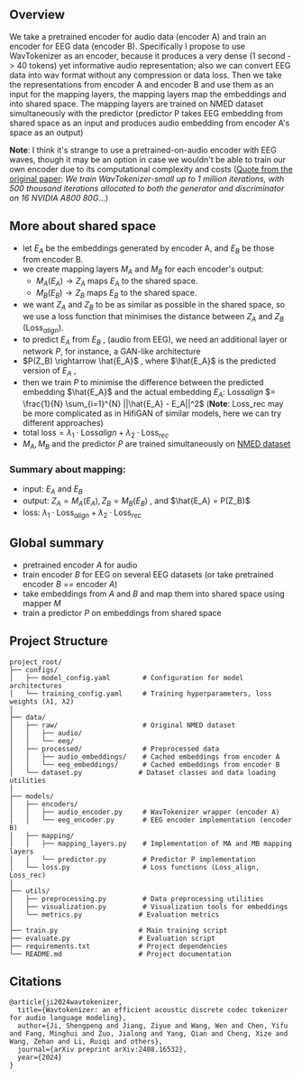 ## Overview

We take a pretrained encoder for audio data (encoder A) and train an encoder for EEG data (encoder B). Specifically I propose to use WavTokenizer as an encoder, because it produces a very dense (1 second -> 40 tokens) yet informative audio representation; also we can convert EEG data into wav format without any compression or data loss. Then we take the representations from encoder A and encoder B and use them as an input for the mapping layers, the mapping layers map the embeddings and into shared space. The mapping layers are trained on NMED dataset simultaneously with the predictor (predictor P takes EEG embedding from shared space as an input and produces audio embedding from encoder A's space as an output)

**Note**: I think it's strange to use a pretrained-on-audio encoder with EEG waves, though it may be an option in case we wouldn't be able to train our own encoder due to its computational complexity and costs ([Quote from the original paper](https://arxiv.org/pdf/2408.16532): *We train WavTokenizer-small up to 1 million iterations, with 500 thousand iterations allocated to both the generator and discriminator on 16 NVIDIA A800 80G*…)

## More about shared space

- let $E_A$  be the embeddings generated by encoder A, and $E_B$ be those from encoder B.
- we create mapping layers $M_A$ and $M_B$ for each encoder's output:
    - $M_A(E_A) \rightarrow Z_A$  maps $E_A$ to the shared space.
    - $M_B(E_B) \rightarrow Z_B$ maps  $E_B$ to the shared space.
- we want  $Z_A$   and $Z_B$  to be as similar as possible in the shared space, so we use a loss function that minimises the distance between  $Z_A$  and $Z_B$  ($\text{Loss}_{align}$).
- to predict  $E_A$   from  $E_B$ , (audio from EEG), we need an additional layer or network $P$, for instance, a GAN-like architecture
- $P(Z_B) \rightarrow \hat{E_A}$ , where  $\hat{E_A}$  is the predicted version of  $E_A$ ,
- then we train $P$ to minimise the difference between the predicted embedding  $\hat{E_A}$  and the actual embedding $E_A$: $\text{Loss}{align}$  $= \frac{1}{N} \sum_{i=1}^{N} ||\hat{E_A} - E_A||^2$  (**Note**: Loss_rec may be more complicated as in HifiGAN of similar models, here we can try different approaches)
- $\text{total loss} = \lambda_1 \cdot \text{Loss}{align} + \lambda_2 \cdot \text{Loss}_{rec}$
- $M_A, M_B$  and the predictor  $P$ are trained simultaneously on [NMED dataset](https://exhibits.stanford.edu/data/catalog/jn859kj8079)

### Summary about mapping:

- input:  $E_A$   and  $E_B$
- output:  $Z_A = M_A(E_A) ,  Z_B = M_B(E_B)$ , and  $\hat{E_A} = P(Z_B)$
- loss:  $\lambda_1 \cdot \text{Loss}_{align} + \lambda_2 \cdot \text{Loss}_{rec}$

## Global summary

- pretrained encoder $A$ for audio
- train encoder $B$ for EEG on several EEG datasets (or take pretrained encoder $B$ == encoder $A$)
- take embeddings from $A$ and $B$ and map them into shared space using mapper $M$
- train a predictor $P$ on embeddings from shared space

## Project Structure

```
project_root/
├── configs/
│   ├── model_config.yaml        # Configuration for model architectures
│   └── training_config.yaml     # Training hyperparameters, loss weights (λ1, λ2)
│
├── data/
│   ├── raw/                     # Original NMED dataset
│   │   ├── audio/
│   │   └── eeg/
│   ├── processed/               # Preprocessed data
│   │   ├── audio_embeddings/    # Cached embeddings from encoder A
│   │   └── eeg_embeddings/      # Cached embeddings from encoder B
│   └── dataset.py              # Dataset classes and data loading utilities
│
├── models/
│   ├── encoders/
│   │   ├── audio_encoder.py     # WavTokenizer wrapper (encoder A)
│   │   └── eeg_encoder.py       # EEG encoder implementation (encoder B)
│   ├── mapping/
│   │   ├── mapping_layers.py    # Implementation of MA and MB mapping layers
│   │   └── predictor.py         # Predictor P implementation
│   └── loss.py                  # Loss functions (Loss_align, Loss_rec)
│
├── utils/
│   ├── preprocessing.py         # Data preprocessing utilities
│   ├── visualization.py         # Visualization tools for embeddings
│   └── metrics.py              # Evaluation metrics
│
├── train.py                    # Main training script
├── evaluate.py                 # Evaluation script
├── requirements.txt            # Project dependencies
└── README.md                   # Project documentation
```

## Citations

```
@article{ji2024wavtokenizer,
  title={Wavtokenizer: an efficient acoustic discrete codec tokenizer for audio language modeling},
  author={Ji, Shengpeng and Jiang, Ziyue and Wang, Wen and Chen, Yifu and Fang, Minghui and Zuo, Jialong and Yang, Qian and Cheng, Xize and Wang, Zehan and Li, Ruiqi and others},
  journal={arXiv preprint arXiv:2408.16532},
  year={2024}
}
```

